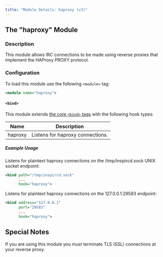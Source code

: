 ```yaml
---
title: "Module Details: haproxy (v3)"
---
```


## The "haproxy" Module

### Description

This module allows IRC connections to be made using reverse proxies that implement the HAProxy PROXY protocol.

### Configuration

To load this module use the following `<module>` tag:

```xml
<module name="haproxy">
```

#### `<bind>`

This module extends [the core `<bind>` tags](/3/configuration#bind) with the following hook types:

Name    | Description
------- | -----------
haproxy | Listens for haproxy connections.

##### Example Usage

Listens for plaintext haproxy connections on the /tmp/inspircd.sock UNIX socket endpoint:

```xml
<bind path="/tmp/inspircd.sock"
      ...
      hook="haproxy">
```

Listens for plaintext haproxy connections on the 127.0.0.1:29583 endpoint:

```xml
<bind address="127.0.0.1"
      port="29583"
      ...
      hook="haproxy">
```

## Special Notes

If you are using this module you must terminate TLS (SSL) connections at your reverse proxy.
